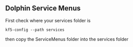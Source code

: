 ## Dolphin Service Menus

First check where your services folder is

    kf5-config --path services

then copy the ServiceMenus folder into the services folder
